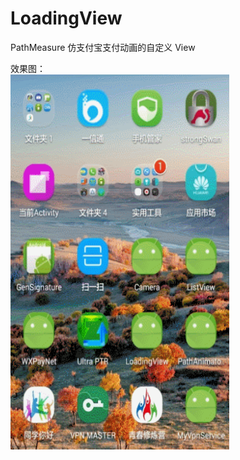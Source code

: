 # LoadingView
PathMeasure 仿支付宝支付动画的自定义 View

效果图：<br/>
<img src="https://github.com/xing16/LoadingView/raw/master/screenshot/GIF.gif" width=350 height=600 alt="Sample App's Launch Screen">
